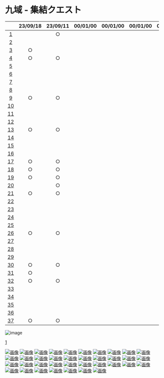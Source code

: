 # 九域 - 集結クエスト


|  | 23/09/18 | 23/09/11 | 00/01/00 | 00/01/00 | 00/01/00 | 00/01/00 | 00/01/00 | 00/01/00 | 00/01/00 |
| :---: | :---: | :---: | :---: | :---: | :---: | :---: | :---: | :---: | :---: |
| [1](img/domain9quest_img001.png) |  | ○ |  |  |  |  |  |  |  |
| [2](img/domain9quest_img002.png) |  |  |  |  |  |  |  |  |  |
| [3](img/domain9quest_img003.png) | ○ |  |  |  |  |  |  |  |  |
| [4](img/domain9quest_img004.png) | ○ | ○ |  |  |  |  |  |  |  |
| [5](img/domain9quest_img005.png) |  |  |  |  |  |  |  |  |  |
| [6](img/domain9quest_img006.png) |  |  |  |  |  |  |  |  |  |
| [7](img/domain9quest_img007.png) |  |  |  |  |  |  |  |  |  |
| [8](img/domain9quest_img008.png) |  |  |  |  |  |  |  |  |  |
| [9](img/domain9quest_img009.png) | ○ | ○ |  |  |  |  |  |  |  |
| [10](img/domain9quest_img010.png) |  |  |  |  |  |  |  |  |  |
| [11](img/domain9quest_img011.png) |  |  |  |  |  |  |  |  |  |
| [12](img/domain9quest_img012.png) |  |  |  |  |  |  |  |  |  |
| [13](img/domain9quest_img013.png) | ○ | ○ |  |  |  |  |  |  |  |
| [14](img/domain9quest_img014.png) |  |  |  |  |  |  |  |  |  |
| [15](img/domain9quest_img015.png) |  |  |  |  |  |  |  |  |  |
| [16](img/domain9quest_img016.png) |  |  |  |  |  |  |  |  |  |
| [17](img/domain9quest_img017.png) | ○ | ○ |  |  |  |  |  |  |  |
| [18](img/domain9quest_img018.png) | ○ | ○ |  |  |  |  |  |  |  |
| [19](img/domain9quest_img019.png) | ○ | ○ |  |  |  |  |  |  |  |
| [20](img/domain9quest_img020.png) |  | ○ |  |  |  |  |  |  |  |
| [21](img/domain9quest_img021.png) | ○ | ○ |  |  |  |  |  |  |  |
| [22](img/domain9quest_img022.png) |  |  |  |  |  |  |  |  |  |
| [23](img/domain9quest_img023.png) |  |  |  |  |  |  |  |  |  |
| [24](img/domain9quest_img024.png) |  |  |  |  |  |  |  |  |  |
| [25](img/domain9quest_img025.png) |  |  |  |  |  |  |  |  |  |
| [26](img/domain9quest_img026.png) | ○ | ○ |  |  |  |  |  |  |  |
| [27](img/domain9quest_img027.png) |  |  |  |  |  |  |  |  |  |
| [28](img/domain9quest_img028.png) |  |  |  |  |  |  |  |  |  |
| [29](img/domain9quest_img029.png) |  |  |  |  |  |  |  |  |  |
| [30](img/domain9quest_img030.png) | ○ | ○ |  |  |  |  |  |  |  |
| [31](img/domain9quest_img031.png) | ○ |  |  |  |  |  |  |  |  |
| [32](img/domain9quest_img032.png) | ○ | ○ |  |  |  |  |  |  |  |
| [33](img/domain9quest_img033.png) |  |  |  |  |  |  |  |  |  |
| [34](img/domain9quest_img034.png) |  |  |  |  |  |  |  |  |  |
| [35](img/domain9quest_img035.png) |  |  |  |  |  |  |  |  |  |
| [36](img/domain9quest_img036.png) |  |  |  |  |  |  |  |  |  |
| [37](img/domain9quest_img037.png) | ○ | ○ |  |  |  |  |  |  |  |
![image](https://github.com/banx-jp/tofmemo/assets/113221441/80cda25f-75c4-44d9-8487-e28483ab8ac9)


[1](img/domain9quest_img001.png)

[![画像](img/domain9quest_img001.png)](img/domain9quest_img001.png)
[![画像](img/domain9quest_img002.png)](img/domain9quest_img002.png)
[![画像](img/domain9quest_img003.png)](img/domain9quest_img003.png)
[![画像](img/domain9quest_img004.png)](img/domain9quest_img004.png)
[![画像](img/domain9quest_img005.png)](img/domain9quest_img005.png)
[![画像](img/domain9quest_img006.png)](img/domain9quest_img006.png)
[![画像](img/domain9quest_img007.png)](img/domain9quest_img007.png)
[![画像](img/domain9quest_img008.png)](img/domain9quest_img008.png)
[![画像](img/domain9quest_img009.png)](img/domain9quest_img009.png)
[![画像](img/domain9quest_img010.png)](img/domain9quest_img010.png)
[![画像](img/domain9quest_img011.png)](img/domain9quest_img011.png)
[![画像](img/domain9quest_img012.png)](img/domain9quest_img012.png)
[![画像](img/domain9quest_img013.png)](img/domain9quest_img013.png)
[![画像](img/domain9quest_img014.png)](img/domain9quest_img014.png)
[![画像](img/domain9quest_img015.png)](img/domain9quest_img015.png)
[![画像](img/domain9quest_img016.png)](img/domain9quest_img016.png)
[![画像](img/domain9quest_img017.png)](img/domain9quest_img017.png)
[![画像](img/domain9quest_img018.png)](img/domain9quest_img018.png)
[![画像](img/domain9quest_img019.png)](img/domain9quest_img019.png)
[![画像](img/domain9quest_img020.png)](img/domain9quest_img020.png)
[![画像](img/domain9quest_img021.png)](img/domain9quest_img021.png)
[![画像](img/domain9quest_img022.png)](img/domain9quest_img022.png)
[![画像](img/domain9quest_img023.png)](img/domain9quest_img023.png)
[![画像](img/domain9quest_img024.png)](img/domain9quest_img024.png)
[![画像](img/domain9quest_img025.png)](img/domain9quest_img025.png)
[![画像](img/domain9quest_img026.png)](img/domain9quest_img026.png)
[![画像](img/domain9quest_img027.png)](img/domain9quest_img027.png)
[![画像](img/domain9quest_img028.png)](img/domain9quest_img028.png)
[![画像](img/domain9quest_img029.png)](img/domain9quest_img029.png)
[![画像](img/domain9quest_img030.png)](img/domain9quest_img030.png)
[![画像](img/domain9quest_img031.png)](img/domain9quest_img031.png)
[![画像](img/domain9quest_img032.png)](img/domain9quest_img032.png)
[![画像](img/domain9quest_img033.png)](img/domain9quest_img033.png)
[![画像](img/domain9quest_img034.png)](img/domain9quest_img034.png)
[![画像](img/domain9quest_img035.png)](img/domain9quest_img035.png)
[![画像](img/domain9quest_img036.png)](img/domain9quest_img036.png)
[![画像](img/domain9quest_img037.png)](img/domain9quest_img037.png)
